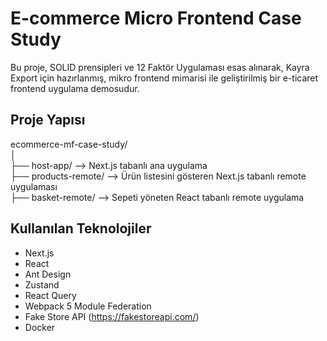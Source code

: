 
# E-commerce Micro Frontend Case Study

Bu proje, SOLID prensipleri ve 12 Faktör Uygulaması esas alınarak, Kayra Export için hazırlanmış, mikro frontend mimarisi ile geliştirilmiş bir e-ticaret frontend uygulama demosudur.

## Proje Yapısı

ecommerce-mf-case-study/  
│  
├── host-app/ --> Next.js tabanlı ana uygulama   
├── products-remote/ --> Ürün listesini gösteren Next.js tabanlı remote uygulaması  
├── basket-remote/ --> Sepeti yöneten React tabanlı remote uygulama  


## Kullanılan Teknolojiler

- Next.js
- React
- Ant Design
- Zustand
- React Query
- Webpack 5 Module Federation
- Fake Store API (https://fakestoreapi.com/)
- Docker

